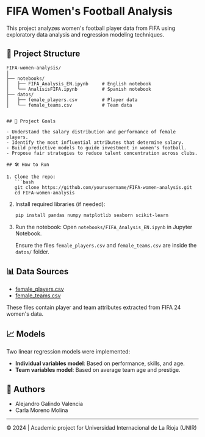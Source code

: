 # FIFA Women's Football Analysis

This project analyzes women's football player data from FIFA using exploratory data analysis and regression modeling techniques.

## 📂 Project Structure

```
FIFA-women-analysis/
│
├── notebooks/
│   ├── FIFA_Analysis_EN.ipynb     # English notebook
│   └── AnalisisFIFA.ipynb         # Spanish notebook
├── datos/
│   ├── female_players.csv         # Player data
│   └── female_teams.csv           # Team data


## 🧠 Project Goals

- Understand the salary distribution and performance of female players.
- Identify the most influential attributes that determine salary.
- Build predictive models to guide investment in women's football.
- Propose fair strategies to reduce talent concentration across clubs.

## 🛠️ How to Run

1. Clone the repo:
   ```bash
   git clone https://github.com/yourusername/FIFA-women-analysis.git
   cd FIFA-women-analysis
   ```

2. Install required libraries (if needed):
   ```bash
   pip install pandas numpy matplotlib seaborn scikit-learn
   ```

3. Run the notebook:
   Open `notebooks/FIFA_Analysis_EN.ipynb` in Jupyter Notebook.

   Ensure the files `female_players.csv` and `female_teams.csv` are inside the `datos/` folder.

## 📊 Data Sources

- [female_players.csv](./datos/female_players.csv)
- [female_teams.csv](./datos/female_teams.csv)

These files contain player and team attributes extracted from FIFA 24 women's data.

## 📈 Models

Two linear regression models were implemented:
- **Individual variables model**: Based on performance, skills, and age.
- **Team variables model**: Based on average team age and prestige.

## 📢 Authors

- Alejandro Galindo Valencia
- Carla Moreno Molina

---

© 2024 | Academic project for Universidad Internacional de La Rioja (UNIR)
